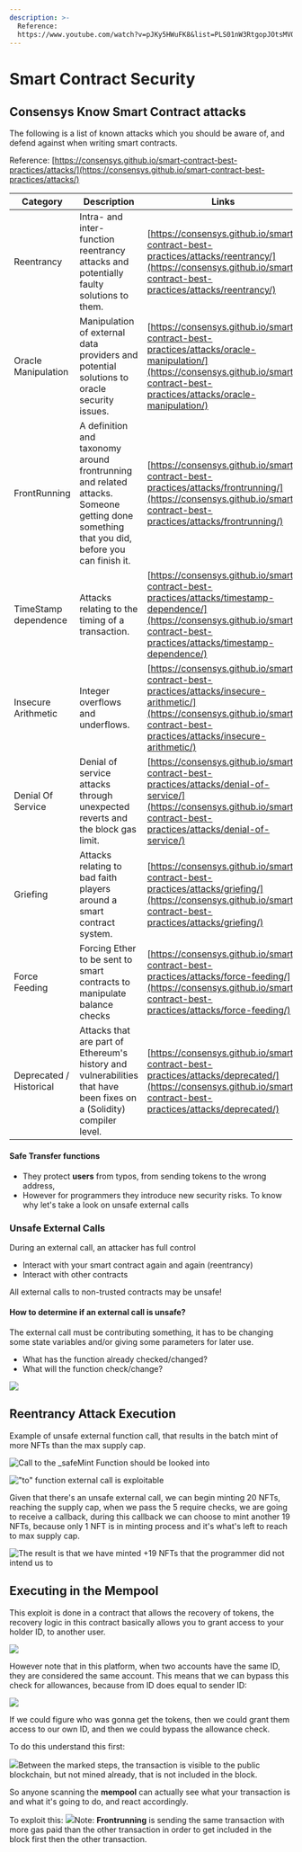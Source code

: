 ```yaml
---
description: >-
  Reference:
  https://www.youtube.com/watch?v=pJKy5HWuFK8&list=PLS01nW3RtgopJOtsMVOK3N7n7qyNMPbJ_&index=12
---
```


# Smart Contract Security

## Consensys Know Smart Contract attacks

The following is a list of known attacks which you should be aware of, and defend against when writing smart contracts.

Reference: [https://consensys.github.io/smart-contract-best-practices/attacks/](https://consensys.github.io/smart-contract-best-practices/attacks/)

| Category                | Description                                                                                                                               | Links                                                                                                                                                                              |
| ----------------------- | ----------------------------------------------------------------------------------------------------------------------------------------- | ---------------------------------------------------------------------------------------------------------------------------------------------------------------------------------- |
| Reentrancy              | Intra- and inter-function reentrancy attacks and potentially faulty solutions to them.                                                    | [https://consensys.github.io/smart-contract-best-practices/attacks/reentrancy/](https://consensys.github.io/smart-contract-best-practices/attacks/reentrancy/)                     |
| Oracle Manipulation     | Manipulation of external data providers and potential solutions to oracle security issues.                                                | [https://consensys.github.io/smart-contract-best-practices/attacks/oracle-manipulation/](https://consensys.github.io/smart-contract-best-practices/attacks/oracle-manipulation/)   |
| FrontRunning            | A definition and taxonomy around frontrunning and related attacks. Someone getting done something that you did, before you can finish it. | [https://consensys.github.io/smart-contract-best-practices/attacks/frontrunning/](https://consensys.github.io/smart-contract-best-practices/attacks/frontrunning/)                 |
| TimeStamp dependence    | Attacks relating to the timing of a transaction.                                                                                          | [https://consensys.github.io/smart-contract-best-practices/attacks/timestamp-dependence/](https://consensys.github.io/smart-contract-best-practices/attacks/timestamp-dependence/) |
| Insecure Arithmetic     | Integer overflows and underflows.                                                                                                         | [https://consensys.github.io/smart-contract-best-practices/attacks/insecure-arithmetic/](https://consensys.github.io/smart-contract-best-practices/attacks/insecure-arithmetic/)   |
| Denial Of Service       | Denial of service attacks through unexpected reverts and the block gas limit.                                                             | [https://consensys.github.io/smart-contract-best-practices/attacks/denial-of-service/](https://consensys.github.io/smart-contract-best-practices/attacks/denial-of-service/)       |
| Griefing                | Attacks relating to bad faith players around a smart contract system.                                                                     | [https://consensys.github.io/smart-contract-best-practices/attacks/griefing/](https://consensys.github.io/smart-contract-best-practices/attacks/griefing/)                         |
| Force Feeding           | Forcing Ether to be sent to smart contracts to manipulate balance checks                                                                  | [https://consensys.github.io/smart-contract-best-practices/attacks/force-feeding/](https://consensys.github.io/smart-contract-best-practices/attacks/force-feeding/)               |
| Deprecated / Historical | Attacks that are part of Ethereum's history and vulnerabilities that have been fixes on a (Solidity) compiler level.                      | [https://consensys.github.io/smart-contract-best-practices/attacks/deprecated/](https://consensys.github.io/smart-contract-best-practices/attacks/deprecated/)                     |

#### Safe Transfer functions

* They protect **users** from typos, from sending tokens to the wrong address,
* However for programmers they introduce new security risks. To know why let's take a look on unsafe external calls

### Unsafe External Calls

During an external call, an attacker has full control

* Interact with your smart contract again and again (reentrancy)
* Interact with other contracts

All external calls to non-trusted contracts may be unsafe!

#### How to determine if an external call is unsafe?

The external call must be contributing something, it has to be changing some state variables and/or giving some parameters for later use.

* What has the function already checked/changed?
* What will the function check/change?

![](<../.gitbook/assets/image (2).png>)

## Reentrancy Attack Execution

Example of unsafe external function call, that results in the batch mint of more NFTs than the max supply cap.

![Call to the \_safeMint Function should be looked into](<../.gitbook/assets/image (13) (1).png>)

!["to" function external call is exploitable](<../.gitbook/assets/image (6).png>)

Given that there's an unsafe external call, we can begin minting 20 NFTs, reaching the supply cap, when we pass the 5 require checks, we are going to receive a callback, during this callback we can choose to mint another 19 NFTs, because only 1 NFT is in minting process and it's what's left to reach to max supply cap.

![The result is that we have minted +19 NFTs that the programmer did not intend us to](<../.gitbook/assets/image (3) (1).png>)

## Executing in the Mempool

This exploit is done in a contract that allows the recovery of tokens, the recovery logic in this contract basically allows you to grant access to your holder ID, to another user.

![](<../.gitbook/assets/image (5).png>)

However note that in this platform, when two accounts have the same ID, they are considered the same account. This means that we can bypass this check for allowances, because from ID does equal to sender ID:

![](<../.gitbook/assets/image (10) (1).png>)

If we could figure who was gonna get the tokens, then we could grant them access to our own ID, and then we could bypass the allowance check.

To do this understand this first:

![](<../.gitbook/assets/image (14).png>)Between the marked steps, the transaction is visible to the public blockchain, but not mined already, that is not included in the block.

So anyone scanning the **mempool** can actually see what your transaction is and what it's going to do, and react accordingly.

To exploit this: ![](<../.gitbook/assets/image (4) (2).png>)Note: **Frontrunning** is sending the same transaction with more gas paid than the other transaction in order to get included in the block first then the other transaction.

